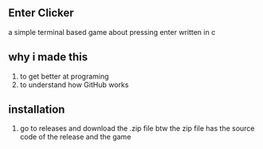 ## Enter Clicker
a simple terminal based game about pressing enter
written in c
## why i made this
1. to get better at programing
2. to understand how GitHub works
## installation
1. go to releases and download the .zip file
btw the zip file has the source code of the release and the game

